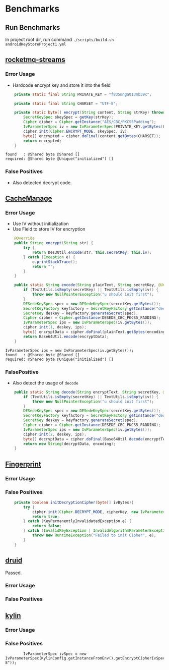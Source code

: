 # Benchmarks

## Run Benchmarks

In project root dir, run command `./scripts/build.sh androidKeyStoreProject1.yml`

## [rocketmq-streams](https://github.com/apache/rocketmq-streams.git)

### Error Usage

- Hardcode encrypt key and store it into the field

```java
	private static final String PRIVATE_KEY = "f835mnga013mb39c";

	private static final String CHARSET = "UTF-8";

	private static byte[] encrypt(String content, String strKey) throws Exception {
		SecretKeySpec skeySpec = getKey(strKey);
		Cipher cipher = Cipher.getInstance("AES/CBC/PKCS5Padding");
		IvParameterSpec iv = new IvParameterSpec(PRIVATE_KEY.getBytes(CHARSET));
		cipher.init(Cipher.ENCRYPT_MODE, skeySpec, iv);
		byte[] encrypted = cipher.doFinal(content.getBytes(CHARSET));
		return encrypted;
	}
```

```shell
found   : @Shared byte @Shared []
required: @Shared byte @Unique("initialized") []
```

### False Positives

- Also detected decrypt code.

## [CacheManage](https://github.com/ronghao/CacheManage)

### Error Usage

- Use IV without initialization
- Use Field to store IV for encryption
```java
	@Override
	public String encrypt(String str) {
		try {
			return Des3Util.encode(str, this.secretKey, this.iv);
		} catch (Exception e) {
			e.printStackTrace();
			return "";
		}
	}
```

```java
	public static String encode(String plainText, String secretKey, @Unique String iv) throws Exception {
		if (TextUtils.isEmpty(secretKey) || TextUtils.isEmpty(iv)) {
			throw new NullPointerException("u should init first");
		}
		DESedeKeySpec spec = new DESedeKeySpec(secretKey.getBytes());
		SecretKeyFactory keyfactory = SecretKeyFactory.getInstance("desede");
		SecretKey deskey = keyfactory.generateSecret(spec);
		Cipher cipher = Cipher.getInstance(DESEDE_CBC_PKCS5_PADDING);
		IvParameterSpec ips = new IvParameterSpec(iv.getBytes());
		cipher.init(1, deskey, ips);
		byte[] encryptData = cipher.doFinal(plainText.getBytes(encoding));
		return Base64Util.encode(encryptData);
	}
```

```shell
IvParameterSpec ips = new IvParameterSpec(iv.getBytes());
found   : @Shared byte @Shared []
required: @Shared byte @Unique("initialized") []
```

### FalsePositive

- Also detect the usage of `decode`

```java
	public static String decode(String encryptText, String secretKey, @Unique String iv) throws Exception {
		if (TextUtils.isEmpty(secretKey) || TextUtils.isEmpty(iv)) {
			throw new NullPointerException("u should init first");
		}
		DESedeKeySpec spec = new DESedeKeySpec(secretKey.getBytes());
		SecretKeyFactory keyfactory = SecretKeyFactory.getInstance("desede");
		SecretKey deskey = keyfactory.generateSecret(spec);
		Cipher cipher = Cipher.getInstance(DESEDE_CBC_PKCS5_PADDING);
		IvParameterSpec ips = new IvParameterSpec(iv.getBytes());
		cipher.init(2, deskey, ips);
		byte[] decryptData = cipher.doFinal(Base64Util.decode(encryptText));
		return new String(decryptData, encoding);
	}
```

## [Fingerprint](https://github.com/al3xliu/Fingerprint.git)

### Error Usage

### False Positives

```java
	private boolean initDecryptionCipher(byte[] ivBytes){
		try {
			cipher.init(Cipher.DECRYPT_MODE, cipherKey, new IvParameterSpec(ivBytes));
			return true;
		} catch (KeyPermanentlyInvalidatedException e) {
			return false;
		} catch (InvalidKeyException | InvalidAlgorithmParameterException e) {
			throw new RuntimeException("Failed to init Cipher", e);
		}
	}
```

## [druid](https://github.com/apache/druid.git)

Passed.

### Error Usage

### False Positives

## [kylin](https://github.com/apache/kylin.git)

### Error Usage

### False Positives

```shell
		IvParameterSpec ivSpec = new IvParameterSpec(KylinConfig.getInstanceFromEnv().getEncryptCipherIvSpec().getBytes("UTF-8"));
```
